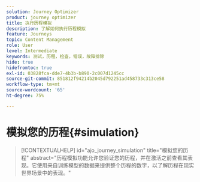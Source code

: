 ```yaml
---
solution: Journey Optimizer
product: journey optimizer
title: 执行历程模拟
description: 了解如何执行历程模拟
feature: Journeys
topic: Content Management
role: User
level: Intermediate
keywords: 测试，历程，检查，错误，故障排除
hide: true
hidefromtoc: true
exl-id: 03828fca-dde7-4b3b-b890-2c007d1245cc
source-git-commit: 851812f94214b2045d792251ad458733c313ce58
workflow-type: tm+mt
source-wordcount: '65'
ht-degree: 75%

---
```


# 模拟您的历程{#simulation}

>[!CONTEXTUALHELP]
>id="ajo_journey_simulation"
>title="模拟您的历程"
>abstract="历程模拟功能允许您验证您的历程，并在激活之前查看其表现。它使用来自训练模型的数据来提供整个历程的数字，以了解历程在现实世界场景中的表现。"
